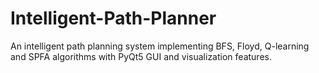 # Intelligent-Path-Planner
An intelligent path planning system implementing BFS, Floyd, Q-learning and SPFA algorithms with PyQt5 GUI and visualization features.
